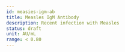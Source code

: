 ```yaml
---
id: measies-igm-ab
title: Measles IgM Antibody
description: Recent infection with Measles
status: draft
unit: AU/mL
range: < 0.80
---
```


